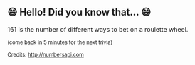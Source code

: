 ## :smile: Hello! Did you know that... :smile:
161 is the number of different ways to bet on a roulette wheel.

<sup>(come back in 5 minutes for the next trivia)</sup>


<sup>Credits: http://numbersapi.com</sup>

